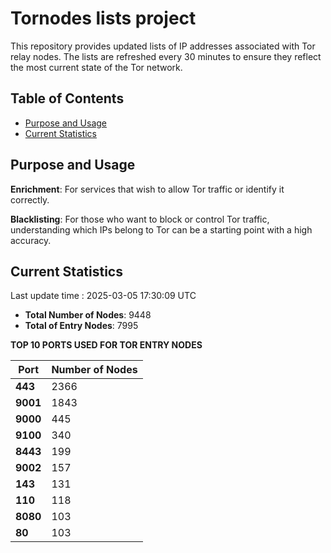 # Tornodes lists project

This repository provides updated lists of IP addresses associated with Tor relay nodes. The lists are refreshed every 30 minutes to ensure they reflect the most current state of the Tor network.

## Table of Contents

- [Purpose and Usage](#purpose-and-usage)
- [Current Statistics](#current-statistics)


## Purpose and Usage

**Enrichment**: For services that wish to allow Tor traffic or identify it correctly.

**Blacklisting**: For those who want to block or control Tor traffic, understanding which IPs belong to Tor can be a starting point with a high accuracy.

## Current Statistics

Last update time : 2025-03-05 17:30:09 UTC

- **Total Number of Nodes**: 9448
- **Total of Entry Nodes**: 7995

**TOP 10 PORTS USED FOR TOR ENTRY NODES**

| **Port** | **Number of Nodes** |
|------|-----------------|
| **443**   | 2366  |
| **9001**   | 1843  |
| **9000**   | 445  |
| **9100**   | 340  |
| **8443**   | 199  |
| **9002**   | 157  |
| **143**   | 131  |
| **110**   | 118  |
| **8080**   | 103  |
| **80**   | 103  |


